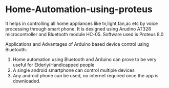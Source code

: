 # Home-Automation-using-proteus
It helps in controlling all home appliances like tv,light,fan,ac etc by voice processing through smart phone.
It is designed using Arudino AT328 microcontroller and Bluetooth module HC-05.
Software used is Proteus 8.0

Applications and Advantages of Arduino based device control using Bluetooth:
1. Home automation using Bluetooth and Arduino can prove to be very useful for Elderly/Handicapped people
2. A single android smartphone can control multiple devices
3. Any android phone can be used, no internet required once the app is downloaded.

